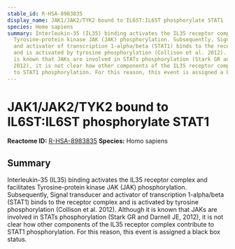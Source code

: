 ```yaml
---
stable_id: R-HSA-8983835
display_name: JAK1/JAK2/TYK2 bound to IL6ST:IL6ST phosphorylate STAT1
species: Homo sapiens
summary: Interleukin-35 (IL35) binding activates the IL35 receptor complex and facilitates
  Tyrosine-protein kinase JAK (JAK) phosphorylation. Subsequently, Signal transducer
  and activator of transcription 1-alpha/beta (STAT1) binds to the receptor complex
  and is activated by tyrosine phosphorylation (Collison et al. 2012). Although it
  is known that JAKs are involved in STATs phosphorylation (Stark GR and Darnell JE,
  2012), it is not clear how other components of the IL35 receptor complex contribute
  to STAT1 phosphorylation. For this reason, this event is assigned a black box status.
---
```


# JAK1/JAK2/TYK2 bound to IL6ST:IL6ST phosphorylate STAT1
**Reactome ID:** [R-HSA-8983835](https://reactome.org/content/detail/R-HSA-8983835)
**Species:** Homo sapiens

## Summary

Interleukin-35 (IL35) binding activates the IL35 receptor complex and facilitates Tyrosine-protein kinase JAK (JAK) phosphorylation. Subsequently, Signal transducer and activator of transcription 1-alpha/beta (STAT1) binds to the receptor complex and is activated by tyrosine phosphorylation (Collison et al. 2012). Although it is known that JAKs are involved in STATs phosphorylation (Stark GR and Darnell JE, 2012), it is not clear how other components of the IL35 receptor complex contribute to STAT1 phosphorylation. For this reason, this event is assigned a black box status.
